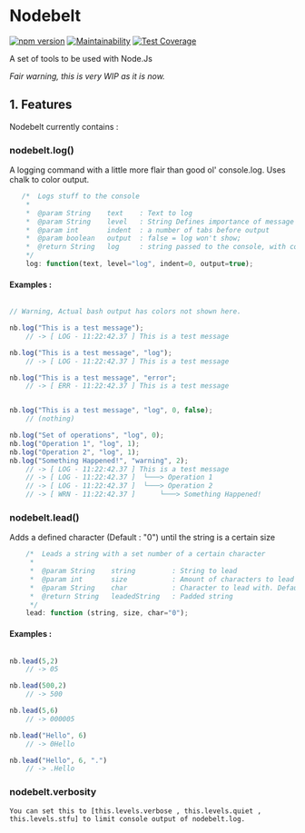 # Nodebelt
[![npm version](https://badge.fury.io/js/nodebelt.svg)](https://badge.fury.io/js/nodebelt)
[![Maintainability](https://api.codeclimate.com/v1/badges/a6c85eeca335bdf44fc6/maintainability)](https://codeclimate.com/github/Askerad/nodebelt/maintainability)
[![Test Coverage](https://api.codeclimate.com/v1/badges/a6c85eeca335bdf44fc6/test_coverage)](https://codeclimate.com/github/Askerad/nodebelt/test_coverage)

A set of tools to be used with Node.Js

*Fair warning, this is very WIP as it is now.*

## 1. Features

Nodebelt currently contains :

### nodebelt.log()

A logging command with a little more flair than good ol' console.log. Uses chalk to color output.

```js
   /*  Logs stuff to the console
    *
    *  @param String    text    : Text to log
    *  @param String    level   : String Defines importance of message ("error", "warning", "log", or none).
    *  @param int       indent  : a number of tabs before output
    *  @param boolean   output  : false = log won't show;
    *  @return String   log     : string passed to the console, with coloration and timestamp
    */
    log: function(text, level="log", indent=0, output=true);
```

#### Examples :

```js

// Warning, Actual bash output has colors not shown here.

nb.log("This is a test message");
    // -> [ LOG - 11:22:42.37 ] This is a test message

nb.log("This is a test message", "log");
    // -> [ LOG - 11:22:42.37 ] This is a test message

nb.log("This is a test message", "error";
    // -> [ ERR - 11:22:42.37 ] This is a test message


nb.log("This is a test message", "log", 0, false);
    // (nothing)

nb.log("Set of operations", "log", 0);
nb.log("Operation 1", "log", 1);
nb.log("Operation 2", "log", 1);
nb.log("Something Happened!", "warning", 2);
    // -> [ LOG - 11:22:42.37 ] This is a test message
    // -> [ LOG - 11:22:42.37 ]  └───> Operation 1
    // -> [ LOG - 11:22:42.37 ]  └───> Operation 2
    // -> [ WRN - 11:22:42.37 ]      └───> Something Happened!
```

### nodebelt.lead()

Adds a defined character (Default : "0") until the string is a certain size

```js
    /*  Leads a string with a set number of a certain character
     *
     *  @param String    string         : String to lead
     *  @param int       size           : Amount of characters to lead
     *  @param String    char           : Character to lead with. Default is "0".
     *  @return String   leadedString   : Padded string
     */
    lead: function (string, size, char="0");
```

#### Examples :

```js

nb.lead(5,2)
    // -> 05

nb.lead(500,2)
    // -> 500

nb.lead(5,6)
    // -> 000005

nb.lead("Hello", 6)
    // -> 0Hello

nb.lead("Hello", 6, ".")
    // -> .Hello


```
### nodebelt.verbosity

    You can set this to [this.levels.verbose , this.levels.quiet , this.levels.stfu] to limit console output of nodebelt.log.
